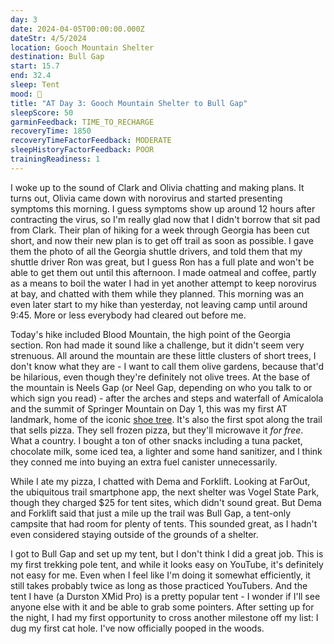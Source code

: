 ```yaml
---
day: 3
date: 2024-04-05T00:00:00.000Z
dateStr: 4/5/2024
location: Gooch Mountain Shelter
destination: Bull Gap
start: 15.7
end: 32.4
sleep: Tent
mood: 🙂
title: "AT Day 3: Gooch Mountain Shelter to Bull Gap"
sleepScore: 50
garminFeedback: TIME_TO_RECHARGE
recoveryTime: 1850
recoveryTimeFactorFeedback: MODERATE
sleepHistoryFactorFeedback: POOR
trainingReadiness: 1
---
```

I woke up to the sound of Clark and Olivia chatting and making plans. It turns out, Olivia came down with norovirus and started presenting symptoms this morning. I guess symptoms show up around 12 hours after contracting the virus, so I'm really glad now that I didn't borrow that sit pad from Clark. Their plan of hiking for a week through Georgia has been cut short, and now their new plan is to get off trail as soon as possible. I gave them the photo of all the Georgia shuttle drivers, and told them that my shuttle driver Ron was great, but I guess Ron has a full plate and won't be able to get them out until this afternoon. I made oatmeal and coffee, partly as a means to boil the water I had in yet another attempt to keep norovirus at bay, and chatted with them while they planned. This morning was an even later start to my hike than yesterday, not leaving camp until around 9:45. More or less everybody had cleared out before me.

Today's hike included Blood Mountain, the high point of the Georgia section. Ron had made it sound like a challenge, but it didn't seem very strenuous. All around the mountain are these little clusters of short trees, I don't know what they are - I want to call them olive gardens, because that'd be hilarious, even though they're definitely not olive trees. At the base of the mountain is Neels Gap (or Neel Gap, depending on who you talk to or which sign you read) - after the arches and steps and waterfall of Amicalola and the summit of Springer Mountain on Day 1, this was my first AT landmark, home of the iconic [shoe tree](https://www.atlasobscura.com/places/the-appalachian-trail-shoe-tree). It's also the first spot along the trail that sells pizza. They sell frozen pizza, but they'll microwave it *for free*. What a country. I bought a ton of other snacks including a tuna packet, chocolate milk, some iced tea, a lighter and some hand sanitizer, and I think they conned me into buying an extra fuel canister unnecessarily.

While I ate my pizza, I chatted with Dema and Forklift. Looking at FarOut, the ubiquitous trail smartphone app, the next shelter was Vogel State Park, though they charged $25 for tent sites, which didn't sound great. But Dema and Forklift said that just a mile up the trail was Bull Gap, a tent-only campsite that had room for plenty of tents. This sounded great, as I hadn't even considered staying outside of the grounds of a shelter.

I got to Bull Gap and set up my tent, but I don't think I did a great job. This is my first trekking pole tent, and while it looks easy on YouTube, it's definitely not easy for me. Even when I feel like I'm doing it somewhat efficiently, it still takes probably twice as long as those practiced YouTubers. And the tent I have (a Durston XMid Pro) is a pretty popular tent - I wonder if I'll see anyone else with it and be able to grab some pointers. After setting up for the night, I had my first opportunity to cross another milestone off my list: I dug my first cat hole. I've now officially pooped in the woods.
